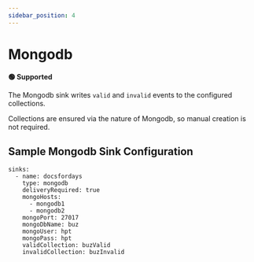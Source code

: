 ```yaml
---
sidebar_position: 4
---
```


# Mongodb

**🟢 Supported**

The Mongodb sink writes `valid` and `invalid` events to the configured collections.

Collections are ensured via the nature of Mongodb, so manual creation is not required.

## Sample Mongodb Sink Configuration

```
sinks:
  - name: docsfordays
    type: mongodb
    deliveryRequired: true
    mongoHosts:
      - mongodb1
      - mongodb2
    mongoPort: 27017
    mongoDbName: buz
    mongoUser: hpt
    mongoPass: hpt
    validCollection: buzValid
    invalidCollection: buzInvalid
```
